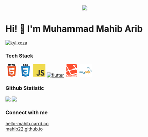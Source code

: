 <div id="header" align="center">
  <img src="https://media.giphy.com/media/qgQUggAC3Pfv687qPC/giphy.gif" width="400"/>
</div>

# Hi! 👋 I'm Muhammad Mahib Arib

<p align="left"> <a href="#"><img src="https://komarev.com/ghpvc/?username=Mahib22&label=Profile%20views&color=0e75b6&style=flat" alt="kylixeza" /></a> </p>

### Tech Stack
<a href="#"><img src="https://raw.githubusercontent.com/devicons/devicon/master/icons/html5/html5-original-wordmark.svg" title="HTML" alt="html5" width="40" height="40" /></a> 
<a href="#"><img src="https://raw.githubusercontent.com/devicons/devicon/master/icons/css3/css3-original-wordmark.svg" title="CSS" alt="css3" width="40" height="40" /></a> 
<a href="#"><img src="https://raw.githubusercontent.com/devicons/devicon/master/icons/javascript/javascript-original.svg" title="JavaScript" alt="javascript" width="40" height="40" /></a> 
<a href="#"><img src="https://www.vectorlogo.zone/logos/flutterio/flutterio-icon.svg" title="Flutter" alt="flutter" width="40" height="40" /></a> 
<a href="#"><img src="https://raw.githubusercontent.com/devicons/devicon/master/icons/laravel/laravel-plain-wordmark.svg" title="Laravel" alt="laravel" width="40" height="40" /></a> 
<a href="#"><img src="https://raw.githubusercontent.com/devicons/devicon/master/icons/mysql/mysql-original-wordmark.svg" title="MySql" alt="mysql" width="40" height="40" /></a>

### Github Statistic
<p align="left">
<a href="#">
  <img height="180em" src="https://github-readme-stats-eight-theta.vercel.app/api/top-langs/?username=mahib22&layout=compact&langs_count=8&theme=tokyonight" />
  <img height="180em" src="https://github-readme-stats-eight-theta.vercel.app/api?username=mahib22&show_icons=true&theme=tokyonight&include_all_commits=true&count_private=true" />
</a>
</p>

### Connect with me
<a href="https://hello-mahib.carrd.co/">hello-mahib.carrd.co</a>  
<a href="https://mahib22.github.io/">mahib22.github.io</a>
